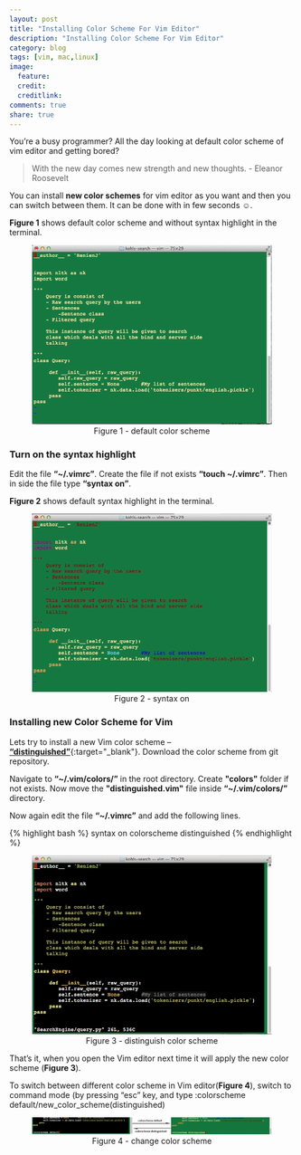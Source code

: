 ```yaml
---
layout: post
title: "Installing Color Scheme For Vim Editor"
description: "Installing Color Scheme For Vim Editor"
category: blog
tags: [vim, mac,linux]
image:
  feature:
  credit:
  creditlink:
comments: true
share: true
---
```


You’re a busy programmer? All the day looking at default color scheme of vim editor and getting bored?

> With the new day comes new strength and new thoughts. - Eleanor Roosevelt

You can install **new color schemes** for vim editor as you want and then you can switch between them. It can be done with in few seconds ☺. 

**Figure 1** shows default color scheme and without syntax highlight in the terminal.

<figure style="text-align: center;">
  <a href="/blog/default-syntax-off.png"><img src="/blog/default-syntax-off.png" alt="image"></a>
  <figcaption>Figure 1 - default color scheme</figcaption>
</figure>

### Turn on the syntax highlight 

Edit the file **“~/.vimrc”**. Create the file if not exists **“touch ~/.vimrc”**. Then in side the file type **“syntax on”**.

**Figure 2** shows default syntax highlight in the terminal.

<figure style="text-align: center;">
  <a href="/blog/default-syntax-on.png"><img src="/blog/default-syntax-on.png" alt="image"></a>
  <figcaption>Figure 2 - syntax on</figcaption>
</figure>

### Installing new Color Scheme for Vim

Lets try to install a new Vim color scheme – [**“distinguished”**](https://github.com/Lokaltog/vim-distinguished){:target="_blank"}. Download the color scheme from git repository.

Navigate to **“~/.vim/colors/”** in the root directory. Create **"colors"** folder if not exists. Now move the **"distinguished.vim"** file inside **“~/.vim/colors/”** directory.

Now again edit the file **“~/.vimrc”** and add the following lines.

{% highlight bash %}
syntax on 
colorscheme distinguished
{% endhighlight %}

<figure style="text-align: center;">
  <a href="/blog/distinguish-syntax-on.png"><img src="/blog/distinguish-syntax-on.png" alt="image"></a>
  <figcaption>Figure 3 - distinguish color scheme</figcaption>
</figure>

That’s it, when you open the Vim editor next time it will apply the new color scheme (**Figure 3**).

To switch between different color scheme in Vim editor(**Figure 4**), switch to command mode (by pressing “esc” key, and type :colorscheme default/new_color_scheme(distinguished)

<figure style="text-align: center;">
  <a href="/blog/color-scheme.png"><img src="/blog/color-scheme.png" alt="image"></a>
  <figcaption>Figure 4 - change color scheme</figcaption>
</figure>


